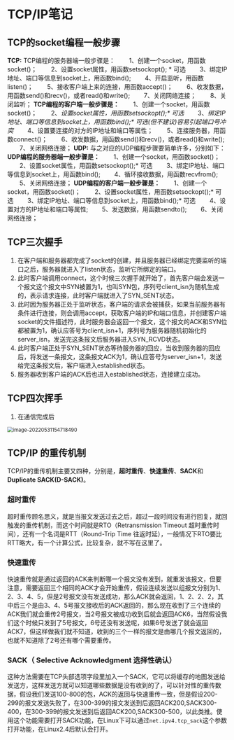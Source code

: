# TCP/IP笔记

## TCP的socket编程一般步骤

**TCP:**
TCP编程的服务器端一般步骤是：
　　1、创建一个socket，用函数socket()；
　　2、设置socket属性，用函数setsockopt(); * 可选
　　3、绑定IP地址、端口等信息到socket上，用函数bind();
　　4、开启监听，用函数listen()；
　　5、接收客户端上来的连接，用函数accept()；
　　6、收发数据，用函数send()和recv()，或者read()和write();
　　7、关闭网络连接；
　　8、关闭监听；
**TCP编程的客户端一般步骤是：**
　　1、创建一个socket，用函数socket()；
　　2、*设置socket属性，用函数setsockopt();\* 可选*
　　3、*绑定IP地址、端口等信息到socket上，用函数bind();\* 可选(但不建议)容易引起端口号冲突*
　　4、设置要连接的对方的IP地址和端口等属性；
　　5、连接服务器，用函数connect()；
　　6、收发数据，用函数send()和recv()，或者read()和write();
　　7、关闭网络连接；
**UDP:**
与之对应的UDP编程步骤要简单许多，分别如下：
**UDP编程的服务器端一般步骤是：**
　　1、创建一个socket，用函数socket()；
　　2、设置socket属性，用函数setsockopt();* 可选
　　3、绑定IP地址、端口等信息到socket上，用函数bind();
　　4、循环接收数据，用函数recvfrom();
　　5、关闭网络连接；
**UDP编程的客户端一般步骤是：**
　　1、创建一个socket，用函数socket()；
　　2、设置socket属性，用函数setsockopt();* 可选
　　3、绑定IP地址、端口等信息到socket上，用函数bind();* 可选
　　4、设置对方的IP地址和端口等属性;
　　5、发送数据，用函数sendto();
　　6、关闭网络连接；

## TCP三次握手

1. 在客户端和服务器都完成了socket的创建，并且服务器已经绑定完要监听的端口之后，服务器就进入了listen状态，监听它所绑定的端口。
2. 此时客户端调用connect，这个时候三次握手就开始了，首先客户端会发送一个报文这个报文中SYN被置为1，也叫SYN包，序列号client_isn为随机生成的，表示请求连接，此时客户端就进入了SYN_SENT状态。
3. 此时因为服务器正处于监听状态，客户端的请求会被捕获，如果当前服务器有条件进行连接，则会调用accept，获取客户端的IP和端口信息，并创建客户端socket的文件描述符，此时服务器会返回一个报文，这个报文的ACK和SYN位都被置为1，确认应答号为client_isn+1，序列号为服务器随机初始化的server_isn，发送完这条报文后服务器进入SYN_RCVD状态。
4. 此时客户端正处于SYN_SENT状态等待服务器的回应，当收到服务器的回应后，将发送一条报文，这条报文ACK为1，确认应答号为server_isn+1，发送给完这条报文后，客户端进入established状态。
5. 服务器收到客户端的ACK后也进入established状态，连接建立成功。

## TCP四次挥手

1. 在通信完成后

<img src="C:\Users\WaitingForWind\OneDrive\学习相关\研究生\学习笔记\image-20220531154718490.png" alt="image-20220531154718490" style="zoom:80%;" />



## TCP/IP 的重传机制

TCP/IP的重传机制主要又四种，分别是，**超时重传**、**快速重传**、**SACK**和**Duplicate SACK(D-SACK)**。

### 超时重传

超时重传顾名思义，就是当报文发送过去之后，超过一段时间没有进行回复，就回触发的重传机制，而这个时间就是RTO（Retransmission Timeout 超时重传时间），还有一个名词是RTT（Round-Trip Time 往返时延），一般情况下RTO要比RTT略大，有一个计算公式，比较复杂，就不写在这里了。

### 快速重传

快速重传就是通过返回的ACK来判断哪一个报文没有发到，就重发该报文，但要注意，需要返回三个相同的ACK才会开始重传，假设连续发送以组报文分别为1、2、3、4、5，但是2号报文没有发送成功，那么ACK就会返回，1、2、2、2，其中后三个是由3、4、5号报文接收后的ACK返回的，那么现在收到了三个连续的ACK我们就会重传2号报文，当2号报文被成功收到后就会返回ACK6，当然假设我们这个时候只发到了5号报文，6号还没有发送呢，如果6号发送了就会返回ACK7，但这样做我们就不知道，收到的三个一样的报文是由哪几个报文返回的，也就不知道除了2号还有哪个需要重传。

### SACK（ Selective Acknowledgment 选择性确认）

这种方法需要在TCP头部选项字段里加入一个SACK，它可以将缓存的地图发送给发送方，这样发送方就可以知道哪些数据是没有收到的了，可以针对性的重传数据，假设我们发送100-800的包，ACK的返回与快速重传一致，但是假设200-299的报文发送失败了，在300-399的报文发送到后返回ACK200,SACK300-400，在300-399的报文发送到后返回ACK200,SACK300-500，以此类推。使用这个功能需要打开SACK功能，在Linux下可以通过`net.ipv4.tcp_sack`这个参数打开功能，在Linux2.4后默认会打开。

